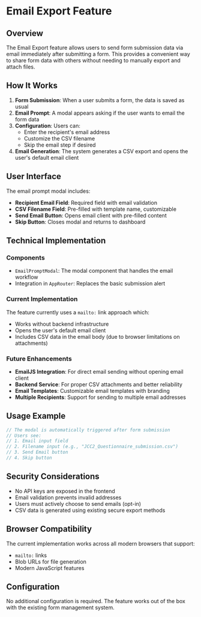 # Email Export Feature

## Overview

The Email Export feature allows users to send form submission data via email immediately after submitting a form. This provides a convenient way to share form data with others without needing to manually export and attach files.

## How It Works

1. **Form Submission**: When a user submits a form, the data is saved as usual
2. **Email Prompt**: A modal appears asking if the user wants to email the form data
3. **Configuration**: Users can:
   - Enter the recipient's email address
   - Customize the CSV filename
   - Skip the email step if desired
4. **Email Generation**: The system generates a CSV export and opens the user's default email client

## User Interface

The email prompt modal includes:
- **Recipient Email Field**: Required field with email validation
- **CSV Filename Field**: Pre-filled with template name, customizable
- **Send Email Button**: Opens email client with pre-filled content
- **Skip Button**: Closes modal and returns to dashboard

## Technical Implementation

### Components
- `EmailPromptModal`: The modal component that handles the email workflow
- Integration in `AppRouter`: Replaces the basic submission alert

### Current Implementation
The feature currently uses a `mailto:` link approach which:
- Works without backend infrastructure
- Opens the user's default email client
- Includes CSV data in the email body (due to browser limitations on attachments)

### Future Enhancements
- **EmailJS Integration**: For direct email sending without opening email client
- **Backend Service**: For proper CSV attachments and better reliability
- **Email Templates**: Customizable email templates with branding
- **Multiple Recipients**: Support for sending to multiple email addresses

## Usage Example

```typescript
// The modal is automatically triggered after form submission
// Users see:
// 1. Email input field
// 2. Filename input (e.g., "JCC2_Questionnaire_submission.csv")
// 3. Send Email button
// 4. Skip button
```

## Security Considerations

- No API keys are exposed in the frontend
- Email validation prevents invalid addresses
- Users must actively choose to send emails (opt-in)
- CSV data is generated using existing secure export methods

## Browser Compatibility

The current implementation works across all modern browsers that support:
- `mailto:` links
- Blob URLs for file generation
- Modern JavaScript features

## Configuration

No additional configuration is required. The feature works out of the box with the existing form management system.